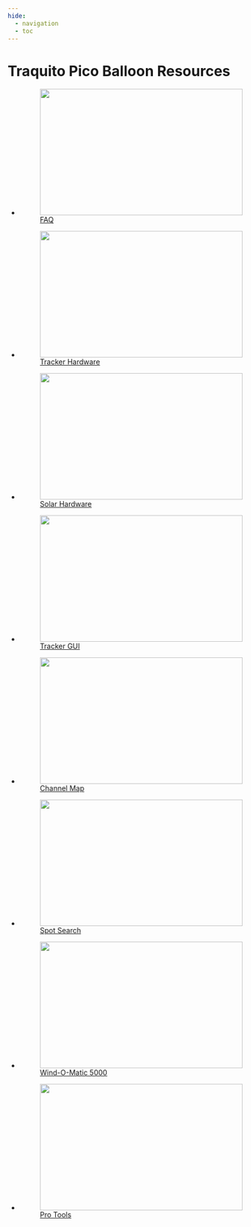 ```yaml
---
hide:
  - navigation
  - toc
---
```


# Traquito Pico Balloon Resources


<div class="grid cards" markdown>

- <a class="card" href="/faq/">
    <figure markdown="span">
        <img src="/img/faq.png" style="height: 250px; width: 400px; object-fit: cover">
        <figcaption>FAQ</figcaption>
    </figure>
  </a>

- <a class="card" href="/tracker/">
    <figure markdown="span">
        <img src="/img/tracker.png" style="height: 250px; width: 400px; object-fit: cover">
        <figcaption>Tracker Hardware</figcaption>
    </figure>
  </a>

- <a class="card" href="/solar/">
    <figure markdown="span">
        <img src="/solar/solar.png" style="height: 250px; width: 400px; object-fit: cover; object-position: left;">
        <figcaption>Solar Hardware</figcaption>
    </figure>
  </a>

- <a class="card" href="/trackergui/">
    <figure markdown="span">
        <img src="/img/trackergui.png" style="height: 250px; width: 400px; object-fit: cover; object-position: left;">
        <figcaption>Tracker GUI</figcaption>
    </figure>
  </a>

- <a class="card" href="/channelmap/">
    <figure markdown="span">
        <img src="/img/channelmap.png" style="height: 250px; width: 400px; object-fit: cover; object-position: left;">
        <figcaption>Channel Map</figcaption>
    </figure>
  </a>

- <a class="card" href="/search/spots/dashboard/?band=20m&channel=269&callsign=KD2KDD&limit=2000&dtGte=2023-05-08&dtLte=2023-06-01">
    <figure markdown="span">
        <img src="/img/spotsearch.png" style="height: 250px; width: 400px; object-fit: cover; object-position: top;">
        <figcaption>Spot Search</figcaption>
    </figure>
  </a>

- <a class="card" href="/WOM5000/">
    <figure markdown="span">
        <img src="/img/f360.platform.png" style="height: 250px; width: 400px; object-fit: cover; object-position: left;">
        <figcaption>Wind-O-Matic 5000</figcaption>
    </figure>
  </a>

- <a class="card" href="/pro/">
    <figure markdown="span">
        <img src="/img/protools.png" style="height: 250px; width: 400px; object-fit: cover; object-position: left;">
        <figcaption>Pro Tools</figcaption>
    </figure>
  </a>

</div>

